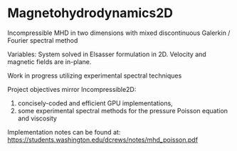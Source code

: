 # Magnetohydrodynamics2D
Incompressible MHD in two dimensions with mixed discontinuous Galerkin / Fourier spectral method

Variables: System solved in Elsasser formulation in 2D. Velocity and magnetic fields are in-plane.

Work in progress utilizing experimental spectral techniques

Project objectives mirror Incompressible2D:
1) concisely-coded and efficient GPU implementations,
2) some experimental spectral methods for the pressure Poisson equation and viscosity

Implementation notes can be found at: https://students.washington.edu/dcrews/notes/mhd_poisson.pdf
